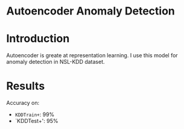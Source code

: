 # Autoencoder Anomaly Detection

# Introduction

Autoencoder is greate at representation learning. I use this model for anomaly detection in NSL-KDD dataset.

# Results
Accuracy on:
- `KDDTrain+`: 99%
- `KDDTest+': 95%
